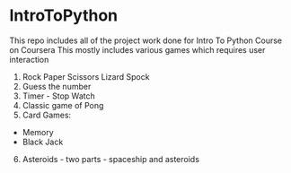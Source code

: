 # IntroToPython
This repo includes all of the project work done for Intro To Python Course on Coursera
This mostly includes various games which requires user interaction
<br>

1. Rock Paper Scissors Lizard Spock
2. Guess the number
3. Timer - Stop Watch
4. Classic game of Pong
5. Card Games: 
  * Memory
  * Black Jack
6. Asteroids - two parts - spaceship and asteroids 
